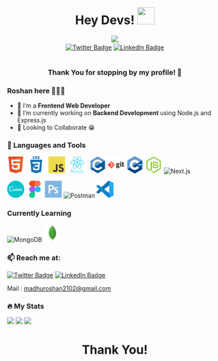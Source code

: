 ## <h1 align="center"> Hey Devs! <img src="https://camo.githubusercontent.com/a6ffdfd031349ddffc8183251ecb9083e10d93888160f3024f71ac43f3104231/68747470733a2f2f6d656469612e67697068792e636f6d2f6d656469612f4356386e34764336723962354a334a5a64392f67697068792e676966" width="40px" height="40px"/></h1> 

<div id="header" align="center">
  <img src="https://media.giphy.com/media/M9gbBd9nbDrOTu1Mqx/giphy.gif" width="100"/>
</div>

<div align="center">
 <a href="https://twitter.com/madhuroshann"><img src="https://img.shields.io/badge/Twitter-blue?style=for-the-badge&logo=twitter&logoColor=white" alt="Twitter Badge" /></a>
  <a href="https://www.linkedin.com/in/madhu-roshan-917143243/"><img src="https://img.shields.io/badge/LinkedIn-blue?style=for-the-badge&logo=linkedin&logoColor=white" alt="LinkedIn Badge" /></a>
  
  </div>

<div id = "profile-views" align="center">
<img src="https://komarev.com/ghpvc/?username=madhuroshan&style=flat-square&color=blue" alt=""/>
</div>

### <h3 align="center">Thank You for stopping by my profile! 👋</h3>


### Roshan here 🧑🏻‍💻







- 🌱 I’m a **Frontend Web Developer**
- 🔭 I’m currently working on **Backend Development** using Node.js and Express.js
- 👯 Looking to Collaborate 😁

### :hammer: Languages and Tools

<div>

  <img src="https://github.com/devicons/devicon/blob/master/icons/html5/html5-original.svg" title="HTML5" alt="HTML" width="40" height="40"/>&nbsp;
  <img src="https://github.com/devicons/devicon/blob/master/icons/css3/css3-plain-wordmark.svg"  title="CSS3" alt="CSS" width="40" height="40"/>&nbsp;
  <img src="https://github.com/devicons/devicon/blob/master/icons/javascript/javascript-original.svg" title="JavaScript" alt="JavaScript" width="40" height="40"/>&nbsp;
  <img src="https://github.com/devicons/devicon/blob/master/icons/react/react-original-wordmark.svg" title="React" alt="React" width="40" height="40"/>&nbsp;
 <img src="https://github.com/devicons/devicon/blob/master/icons/c/c-original.svg" title="C" alt="C" width="40" height="40"/>
<img src="https://github.com/devicons/devicon/blob/master/icons/git/git-original-wordmark.svg" title="Git" alt="Git" width="40" height="40"/>
  <img src="https://github.com/devicons/devicon/blob/master/icons/cplusplus/cplusplus-original.svg" title="cpp" alt="cpp" width="40" height="40"/>
  <img src="https://github.com/devicons/devicon/blob/master/icons/nodejs/nodejs-original.svg" title="node" alt="node" width="40" height="40"/>
  <img src="https://d2nir1j4sou8ez.cloudfront.net/wp-content/uploads/2021/12/nextjs-boilerplate-logo.png" title="Next.js" alt="Next.js" width="40" height="40"/>


 <img src="https://github.com/devicons/devicon/blob/master/icons/canva/canva-original.svg" title="Canva" alt="Canva" width="40" height="40"/>
 <img src="https://github.com/devicons/devicon/blob/master/icons/figma/figma-original.svg" title="Figma" alt="Figma" width="40" height="40"/>
  <img src="https://github.com/devicons/devicon/blob/master/icons/photoshop/photoshop-plain.svg" title="Photoshop" alt="Ps" width="40" height="40"/>
   <img src="https://www.svgrepo.com/show/354202/postman-icon.svg" title="Postman" alt="Postman" width="40" height="40"/>
   <img src="https://github.com/devicons/devicon/blob/master/icons/vscode/vscode-original.svg" title="Vscode" alt="Vscode" width="40" height="40"/>

<h3>Currently Learning</h3>

  <img src="https://encrypted-tbn0.gstatic.com/images?q=tbn:ANd9GcQLA972a1NXwGHTIpgjxpRdu1DD5te1evggDgjNvM_FcbtGxaPYrHbV27RNzJSA_ZhrY28&usqp=CAU" title="MongoDB" alt="MongoDB" width="40" height="40"/>

  <img src="https://github.com/devicons/devicon/blob/master/icons/mongodb/mongodb-original.svg" title="Express" alt="Express" width="40" height="40"/>




</div>

### 📫 Reach me at: 
 <a href="https://twitter.com/madhuroshann"><img src="https://img.shields.io/badge/Twitter-blue?style=for-the-badge&logo=twitter&logoColor=white" alt="Twitter Badge"/></a>
  <a href="https://www.linkedin.com/in/madhu-roshan-917143243/"><img src="https://img.shields.io/badge/LinkedIn-blue?style=for-the-badge&logo=linkedin&logoColor=white" alt="LinkedIn Badge"/></a>

Mail : madhuroshan2102@gmail.com

### :fire: My Stats
<img src="http://github-readme-streak-stats.herokuapp.com?user=madhuroshan&theme=dark"/>
<img src="https://github-readme-stats.vercel.app/api?username=madhuroshan&theme=gotham&show_icons=true&count_private=true&include_all_commits=true"/>



<img src="https://github-readme-stats.vercel.app/api/top-langs/?username=madhuroshan&layout=compact&theme=vision-friendly-dark"/>

## <h1 align="center"> Thank You! </h1> 
